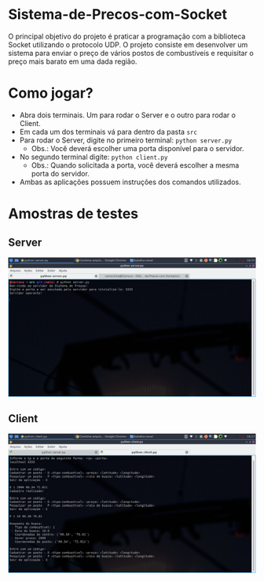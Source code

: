# Sistema-de-Precos-com-Socket
O principal objetivo do projeto é praticar a programação com a biblioteca Socket utilizando o protocolo UDP. O projeto consiste em desenvolver um sistema para enviar o preço de vários postos de combustíveis e requisitar o preço mais barato em uma dada região.

# Como jogar?
- Abra dois terminais. Um para rodar o Server e o outro para rodar o Client.
- Em cada um dos terminais vá para dentro da pasta `src`
- Para rodar o Server, digite no primeiro terminal: `python server.py`
  - Obs.: Você deverá escolher uma porta disponível para o servidor.
- No segundo terminal digite: `python client.py`
  - Obs.: Quando solicitada a porta, você deverá escolher a mesma porta do servidor.
- Ambas as aplicações possuem instruções dos comandos utilizados.

# Amostras de testes
## Server
![img-server](/assets/server.jpg)

## Client
![img-client](/assets/client.jpg)
